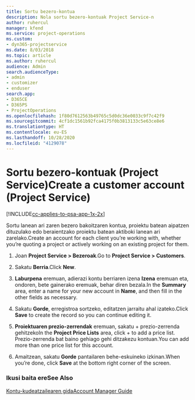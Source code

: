 ```yaml
---
title: Sortu bezero-kontua
description: Nola sortu bezero-kontuak Project Service-n
author: ruhercul
manager: kfend
ms.service: project-operations
ms.custom:
- dyn365-projectservice
ms.date: 8/03/2018
ms.topic: article
ms.author: ruhercul
audience: Admin
search.audienceType:
- admin
- customizer
- enduser
search.app:
- D365CE
- D365PS
- ProjectOperations
ms.openlocfilehash: 1f80d7612563b49765c5d0dc36e0033c9f7c42f9
ms.sourcegitcommit: 4cf1dc1561b92fca4175f0b3813133c5e63ce8e6
ms.translationtype: HT
ms.contentlocale: eu-ES
ms.lasthandoff: 10/28/2020
ms.locfileid: "4129078"
---
```

# <a name="create-a-customer-account-project-service"></a><span data-ttu-id="afb4b-103">Sortu bezero-kontuak (Project Service)</span><span class="sxs-lookup"><span data-stu-id="afb4b-103">Create a customer account (Project Service)</span></span>

[!INCLUDE[cc-applies-to-psa-app-1x-2x](../includes/cc-applies-to-psa-app-1x-2x.md)]

<span data-ttu-id="afb4b-104">Sortu lanean ari zaren bezero bakoitzaren kontua, proiektu batean aipatzen dituzulako edo beraientzako proiektu batean aktiboki lanean ari zarelako.</span><span class="sxs-lookup"><span data-stu-id="afb4b-104">Create an account for each client you’re working with, whether you’re quoting a project or actively working on an existing project for them.</span></span>  
  
1.  <span data-ttu-id="afb4b-105">Joan **Project Service > Bezeroak**.</span><span class="sxs-lookup"><span data-stu-id="afb4b-105">Go to **Project Service > Customers**.</span></span>  
  
2.  <span data-ttu-id="afb4b-106">Sakatu **Berria**.</span><span class="sxs-lookup"><span data-stu-id="afb4b-106">Click **New**.</span></span>  
  
3.  <span data-ttu-id="afb4b-107">**Laburpena** eremuan, adierazi kontu berriaren izena **Izena** eremuan eta, ondoren, bete gainerako eremuak, behar diren bezala.</span><span class="sxs-lookup"><span data-stu-id="afb4b-107">In the **Summary** area, enter a name for your new account in **Name**, and then fill in the other fields as necessary.</span></span>  
  
4.  <span data-ttu-id="afb4b-108">Sakatu **Gorde**, erregistroa sortzeko, editatzen jarraitu ahal izateko.</span><span class="sxs-lookup"><span data-stu-id="afb4b-108">Click **Save** to create the record so you can continue editing it.</span></span>  
  
5.  <span data-ttu-id="afb4b-109">**Proiektuaren prezio-zerrendak** eremuan, sakatu + prezio-zerrenda gehitzeko</span><span class="sxs-lookup"><span data-stu-id="afb4b-109">In the **Project Price Lists** area, click + to add a price list.</span></span> <span data-ttu-id="afb4b-110">Prezio-zerrenda bat baino gehiago gehi ditzakezu kontuan.</span><span class="sxs-lookup"><span data-stu-id="afb4b-110">You can add more than one price list for this account.</span></span>  
  
6.  <span data-ttu-id="afb4b-111">Amaitzean, sakatu **Gorde** pantailaren behe-eskuineko izkinan.</span><span class="sxs-lookup"><span data-stu-id="afb4b-111">When you’re done, click **Save** at the bottom right corner of the screen.</span></span>  
  
### <a name="see-also"></a><span data-ttu-id="afb4b-112">Ikusi baita ere</span><span class="sxs-lookup"><span data-stu-id="afb4b-112">See Also</span></span>  
 [<span data-ttu-id="afb4b-113">Kontu-kudeatzailearen gida</span><span class="sxs-lookup"><span data-stu-id="afb4b-113">Account Manager Guide</span></span>](../psa/account-manager-guide.md)
